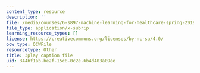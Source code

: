 ```yaml
---
content_type: resource
description: ''
file: /media/courses/6-s897-machine-learning-for-healthcare-spring-2019/344bf1abbe2f15c80c2e6b4d403a09ee_kZrb6ZIwJqg.srt
file_type: application/x-subrip
learning_resource_types: []
license: https://creativecommons.org/licenses/by-nc-sa/4.0/
ocw_type: OCWFile
resourcetype: Other
title: 3play caption file
uid: 344bf1ab-be2f-15c8-0c2e-6b4d403a09ee
---
```

